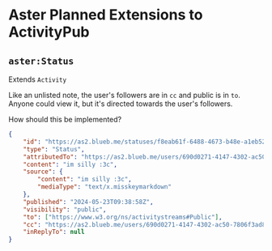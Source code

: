 # Aster Planned Extensions to ActivityPub

## `aster:Status`

Extends `Activity`

Like an unlisted note, the user's followers are in `cc` and public is in `to`. Anyone could view it, but it's directed towards the user's followers.

How should this be implemented?

```json
{
	"id": "https://as2.blueb.me/statuses/f8eab61f-6488-4673-b48e-a1eb529addbc",
	"type": "Status",
	"attributedTo": "https://as2.blueb.me/users/690d0271-4147-4302-ac50-7806f3ad8f87",
	"content": "im silly :3c",
	"source": {
		"content": "im silly :3c",
		"mediaType": "text/x.misskeymarkdown"
	},
	"published": "2024-05-23T09:38:58Z",
	"visibility": "public",
	"to": ["https://www.w3.org/ns/activitystreams#Public"],
	"cc": "https://as2.blueb.me/users/690d0271-4147-4302-ac50-7806f3ad8f87/followers",
	"inReplyTo": null
}
```
